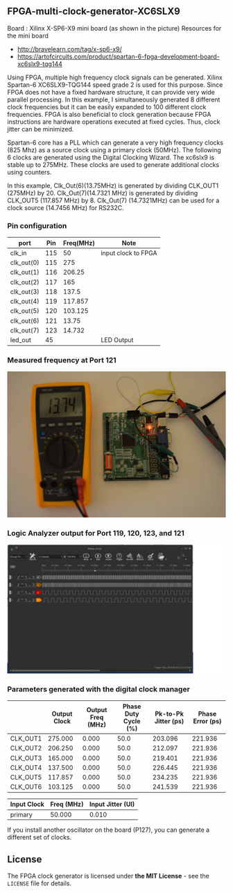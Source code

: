 ## FPGA-multi-clock-generator-XC6SLX9

Board : Xilinx X-SP6-X9 mini board (as shown in the picture)
Resources for the mini board
- http://bravelearn.com/tag/x-sp6-x9/
- https://artofcircuits.com/product/spartan-6-fpga-development-board-xc6slx9-tqg144

Using FPGA, multiple high frequency clock signals can be generated.
Xilinx Spartan-6 XC6SLX9-TQG144 speed grade 2 is used for this purpose.
Since FPGA does not have a fixed hardware structure, it can provide
very wide parallel processing. In this example, I simultaneously generated
8 different clock frequencies but it can be easily expanded to 100 different
clock frequencies. FPGA is also beneficial to clock generation because 
FPGA instructions are hardware operations executed at fixed cycles. 
Thus, clock jitter can be minimized.

Spartan-6 core has a PLL which can generate a very high frequency clocks 
(825 Mhz) as a source clock using a primary clock (50MHz).
The following 6 clocks are generated using the Digital Clocking Wizard.
The xc6slx9 is stable up to 275MHz. These clocks are used to generate
additional clocks using counters.

In this example, Clk_Out(6)(13.75MHz) is generated by dividing CLK_OUT1
(275MHz) by 20. Clk_Out(7)(14.7321 MHz) is generated by dividing CLK_OUT5
(117.857 MHz) by 8. Clk_Out(7) (14.7321MHz) can be used for a clock source
(14.7456 MHz) for RS232C.

### Pin configuration
|   port   |Pin  | Freq(MHz) |   Note    |
| -------- |---- | --------- | --------- |
|clk_in    | 115 |    50     |input clock to FPGA|
|clk_out(0)| 115 |    275    |           |
|clk_out(1)| 116 | 206.25 ||
|clk_out(2)| 117 | 165 ||
|clk_out(3)| 118 | 137.5 ||
|clk_out(4)| 119 | 117.857 ||
|clk_out(5)| 120 | 103.125 ||
|clk_out(6)| 121 | 13.75 ||
|clk_out(7)| 123 | 14.732 ||
|led_out| 45 |   |LED Output|



### Measured frequency at Port 121

![Frequency measurement](images/measured_frequency.jpg)



### Logic Analyzer output for Port 119, 120, 123, and 121

![Logic analyzer output](images/Logic_Analyzer.png)


### Parameters generated with the digital clock manager
| |Output Clock|Output Freq (MHz)|Phase Duty Cycle (%)|Pk-to-Pk Jitter (ps)|Phase Error (ps)|
|-|-|-|-|-|-|
|CLK_OUT1|275.000|0.000|50.0|203.096|221.936|
|CLK_OUT2|206.250|0.000|50.0|212.097|221.936|
|CLK_OUT3|165.000|0.000|50.0|219.401|221.936|
|CLK_OUT4|137.500|0.000|50.0|226.445|221.936|
|CLK_OUT5|117.857|0.000|50.0|234.235|221.936|
|CLK_OUT6|103.125|0.000|50.0|241.539|221.936|

|Input Clock|Freq (MHz)|Input Jitter (UI)|
| -- | -- | -- |
|primary|50.000|0.010|

If you install another oscillator on the board (P127), you can generate a different set of clocks. 


## License
The FPGA clock generator is licensed under <B>the MIT License</B> - see the `LICENSE` file for details.

